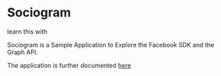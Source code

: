 # Sociogram #
learn this with

Sociogram is a Sample Application to Explore the Facebook SDK and the Graph API.

The application is further documented [here](http://coenraets.org/blog/2013/02/sociogram-a-sample-application-exploring-the-facebook-sdk-and-the-graph-api)
